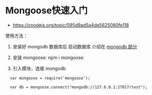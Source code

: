 # Mongoose快速入门

* https://cnodejs.org/topic/595d9ad5a4de5625080fe118

使用方法：

1. 安装好 mongodb 数据库后 启动数据库 介绍在 [mongodb 部分](https://github.com/fairyly/mynodejs/blob/gh-pages/mongodb%20%E9%83%A8%E5%88%86.md)

2. 安装 mongoose: npm i mongoose

3. 引入模块，连接 mongodb
  ```
    var mongoose = require('mongoose');

    var db = mongoose.connect("mongodb://127.0.0.1:27017/test");
  ```
